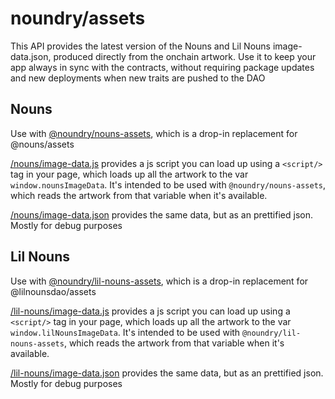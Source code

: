# noundry/assets

This API provides the latest version of the Nouns and Lil Nouns image-data.json, produced directly from the onchain artwork. Use it to keep your app always in sync with the contracts, without requiring package updates and new deployments when new traits are pushed to the DAO

## Nouns

Use with [@noundry/nouns-assets](https://github.com/volkyeth/noundry/tree/main/packages/nouns-assets), which is a drop-in replacement for @nouns/assets

[/nouns/image-data.js](https://assets.noundry.wtf/nouns/image-data.js) provides a js script you can load up using a `<script/>` tag in your page, which loads up all the artwork to the var `window.nounsImageData`. It's intended to be used with `@noundry/nouns-assets`, which reads the artwork from that variable when it's available.

[/nouns/image-data.json](https://assets.noundry.wtf/nouns/image-data.json) provides the same data, but as an prettified json. Mostly for debug purposes

## Lil Nouns

Use with [@noundry/lil-nouns-assets](https://github.com/volkyeth/noundry/tree/main/packages/lil-nouns-assets), which is a drop-in replacement for @lilnounsdao/assets

[/lil-nouns/image-data.js](https://assets.noundry.wtf/lil-nouns/image-data.js) provides a js script you can load up using a `<script/>` tag in your page, which loads up all the artwork to the var `window.lilNounsImageData`. It's intended to be used with `@noundry/lil-nouns-assets`, which reads the artwork from that variable when it's available.

[/lil-nouns/image-data.json](https://assets.noundry.wtf/lil-nouns/image-data.json) provides the same data, but as an prettified json. Mostly for debug purposes
